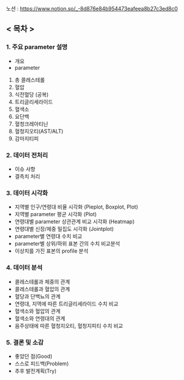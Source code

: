 노션 : https://www.notion.so/_-8d876e84b954473eafeea8b27c3ed8c0

## < 목차 >

### 1. 주요 parameter 설명

- 개요
- parameter
1. 총 콜레스테롤
2. 혈압
3. 식전혈당 (공복)
4. 트리글리세라이드
5. 혈색소
6. 요단백
7. 혈청크레아티닌
8. 혈청지오티(AST/ALT)
9. 감마지티피

### 2. 데이터 전처리
- 이슈 사항
- 결측치 처리

### 3. 데이터 시각화

- 지역별 인구/연령대 비율 시각화 (Pieplot, Boxplot, Plot)
- 지역별 parameter 평균 시각화 (Plot)
- 연령대별 parameter 상관관계 비교 시각화 (Heatmap)
- 연령대별 신장/체중 밀집도 시각화 (Jointplot)
- parameter별 연령대 수치 비교
- parameter별 상위/하위 표본 간의 수치 비교분석
- 이상치를 가진 표본의 profile 분석

### 4. 데이터 분석

- 콜레스테롤과 체중의 관계
- 콜레스테롤과 혈압의 관계
- 혈당과 단백뇨의 관계
- 연령대, 지역에 따른 트리글리세라이드 수치 비교
- 혈색소와 혈압의 관계
- 혈색소와 연령대의 관계
- 음주상태에 따른 혈청지오티, 혈청지피티 수치 비교

### 5. 결론 및 소감

- 좋았던 점(Good)
- 스스로 피드백(Problem)
- 추후 발전계획(Try)
